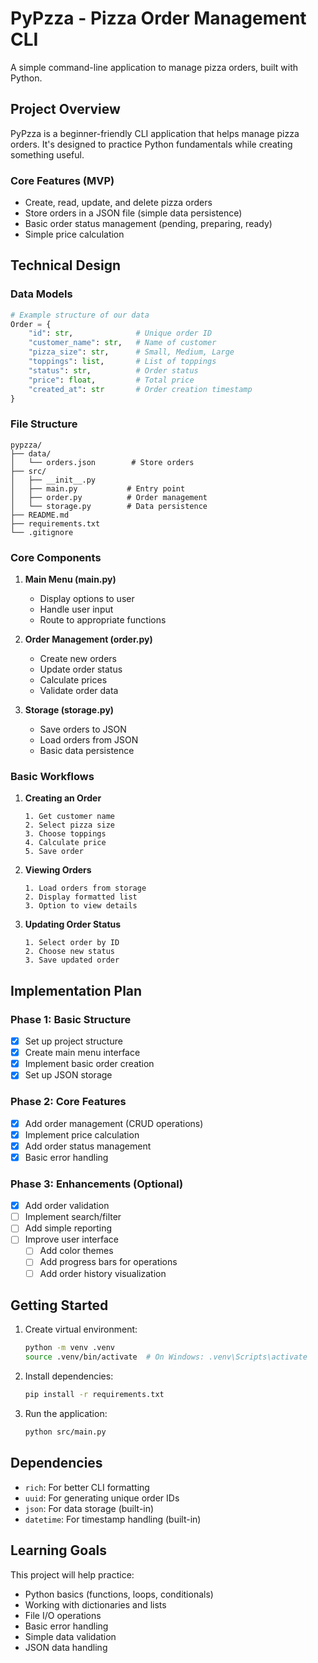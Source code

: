 # PyPzza - Pizza Order Management CLI

A simple command-line application to manage pizza orders, built with Python.

## Project Overview

PyPzza is a beginner-friendly CLI application that helps manage pizza orders. It's designed to practice Python fundamentals while creating something useful.

### Core Features (MVP)

- Create, read, update, and delete pizza orders
- Store orders in a JSON file (simple data persistence)
- Basic order status management (pending, preparing, ready)
- Simple price calculation

## Technical Design

### Data Models

```python
# Example structure of our data
Order = {
    "id": str,              # Unique order ID
    "customer_name": str,   # Name of customer
    "pizza_size": str,      # Small, Medium, Large
    "toppings": list,       # List of toppings
    "status": str,          # Order status
    "price": float,         # Total price
    "created_at": str       # Order creation timestamp
}
```

### File Structure

```
pypzza/
├── data/
│   └── orders.json        # Store orders
├── src/
│   ├── __init__.py
│   ├── main.py           # Entry point
│   ├── order.py          # Order management
│   └── storage.py        # Data persistence
├── README.md
├── requirements.txt
└── .gitignore
```

### Core Components

1. **Main Menu (main.py)**

   - Display options to user
   - Handle user input
   - Route to appropriate functions

2. **Order Management (order.py)**

   - Create new orders
   - Update order status
   - Calculate prices
   - Validate order data

3. **Storage (storage.py)**
   - Save orders to JSON
   - Load orders from JSON
   - Basic data persistence

### Basic Workflows

1. **Creating an Order**

   ```
   1. Get customer name
   2. Select pizza size
   3. Choose toppings
   4. Calculate price
   5. Save order
   ```

2. **Viewing Orders**

   ```
   1. Load orders from storage
   2. Display formatted list
   3. Option to view details
   ```

3. **Updating Order Status**
   ```
   1. Select order by ID
   2. Choose new status
   3. Save updated order
   ```

## Implementation Plan

### Phase 1: Basic Structure

- [x] Set up project structure
- [x] Create main menu interface
- [x] Implement basic order creation
- [x] Set up JSON storage

### Phase 2: Core Features

- [x] Add order management (CRUD operations)
- [x] Implement price calculation
- [x] Add order status management
- [x] Basic error handling

### Phase 3: Enhancements (Optional)

- [x] Add order validation
- [ ] Implement search/filter
- [ ] Add simple reporting
- [ ] Improve user interface
  - [ ] Add color themes
  - [ ] Add progress bars for operations
  - [ ] Add order history visualization

## Getting Started

1. Create virtual environment:

   ```bash
   python -m venv .venv
   source .venv/bin/activate  # On Windows: .venv\Scripts\activate
   ```

2. Install dependencies:

   ```bash
   pip install -r requirements.txt
   ```

3. Run the application:
   ```bash
   python src/main.py
   ```

## Dependencies

- `rich`: For better CLI formatting
- `uuid`: For generating unique order IDs
- `json`: For data storage (built-in)
- `datetime`: For timestamp handling (built-in)

## Learning Goals

This project will help practice:

- Python basics (functions, loops, conditionals)
- Working with dictionaries and lists
- File I/O operations
- Basic error handling
- Simple data validation
- JSON data handling
